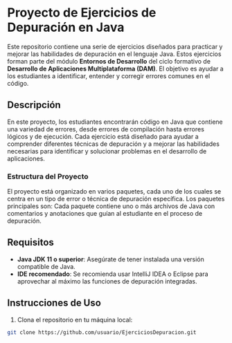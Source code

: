 # Proyecto de Ejercicios de Depuración en Java 

Este repositorio contiene una serie de ejercicios diseñados para practicar y mejorar las habilidades de depuración en el lenguaje Java. Estos ejercicios forman parte del módulo **Entornos de Desarrollo** del ciclo formativo de **Desarrollo de Aplicaciones Multiplataforma (DAM)**. El objetivo es ayudar a los estudiantes a identificar, entender y corregir errores comunes en el código.
 ## Descripción 

 En este proyecto, los estudiantes encontrarán código en Java que contiene una variedad de errores, desde errores de compilación hasta errores lógicos y de ejecución. Cada ejercicio está diseñado para ayudar a comprender diferentes técnicas de depuración y a mejorar las habilidades necesarias para identificar y solucionar problemas en el desarrollo de aplicaciones. 
 
 ### Estructura del Proyecto 
 
 El proyecto está organizado en varios paquetes, cada uno de los cuales se centra en un tipo de error o técnica de depuración específica. Los paquetes principales son: Cada paquete contiene uno o más archivos de Java con comentarios y anotaciones que guían al estudiante en el proceso de depuración.
  ## Requisitos 
  
  - **Java JDK 11 o superior**: Asegúrate de tener instalada una versión compatible de Java.
  - **IDE recomendado**: Se recomienda usar IntelliJ IDEA o Eclipse para aprovechar al máximo las funciones de depuración integradas. 
  
  ## Instrucciones de Uso
  
   1. Clona el repositorio en tu máquina local: 
   ```bash 
   git clone https://github.com/usuario/EjerciciosDepuracion.git
